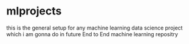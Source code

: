 # mlprojects
this is the general setup for any machine learning data science project which i am gonna do in future
End to End machine learning repositry
